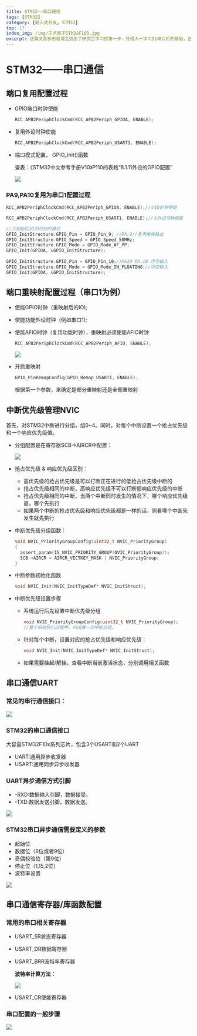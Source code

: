 ```yaml
---
title: STM32——串口通信
tags: [STM32]
category: [嵌入式开发, STM32]
top: 17
index_img: /img/正点原子STM32F103.jpg
excerpt: 这篇文章标志着博主迈出了研究生学习的第一步，凭借大一学习51单片机的基础，正式开启STM32的学习。
---
```


# STM32——串口通信

## 端口复用配置过程

* GPIO端口时钟使能

  ```c
  RCC_APB2PeriphClockCmd(RCC_APB2Periph_GPIOA, ENABLE);
  ```

* 复用外设时钟使能

  ```c
  RCC_APB2PeriphClockCmd(RCC_APB2Periph_USART1, ENABLE);
  ```

* 端口模式配置， GPIO_Init()函数

    查表：《STM32中文参考手册V10》P110的表格“8.1.11外设的GPIO配置”

  ![](https://s2.loli.net/2022/06/06/QkgwiK4VnDqS5rx.png)

### PA9,PA10复用为串口1配置过程

```c
RCC_APB2PeriphClockCmd(RCC_APB2Periph_GPIOA, ENABLE);//①IO时钟使能

RCC_APB2PeriphClockCmd(RCC_APB2Periph_USART1, ENABLE);//②外设时钟使能

//③初始化IO为对应的模式
GPIO_InitStructure.GPIO_Pin = GPIO_Pin_9; //PA.9//复用推挽输出
GPIO_InitStructure.GPIO_Speed = GPIO_Speed_50MHz;
GPIO_InitStructure.GPIO_Mode = GPIO_Mode_AF_PP; 
GPIO_Init(GPIOA, &GPIO_InitStructure);
  
GPIO_InitStructure.GPIO_Pin = GPIO_Pin_10;//PA10 PA.10 浮空输入
GPIO_InitStructure.GPIO_Mode = GPIO_Mode_IN_FLOATING;//浮空输入
GPIO_Init(GPIOA, &GPIO_InitStructure);  
```

## 端口重映射配置过程（串口1为例）

* 使能GPIO时钟（重映射后的IO);

* 使能功能外设时钟（例如串口1);

* 使能AFIO时钟（复用功能时钟），重映射必须使能AFIO时钟

  ```c
  RCC_APB2PeriphClockCmd(RCC_APB2Periph_AFIO, ENABLE);
  ```
  
  ![](https://s2.loli.net/2022/06/06/WPbwk4N6ZTJrQUE.jpg)


* 开启重映射

  ```c
  GPIO_PinRemapConfig(GPIO_Remap_USART1, ENABLE);
  ```

  根据第一个参数，来确定是部分重映射还是全部重映射

## 中断优先级管理NVIC

首先，对STM32中断进行分组，组0~4。同时，对每个中断设置一个抢占优先级和一个响应优先级值。

* 分组配置是在寄存器SCB->AIRCR中配置：

  ![](https://s2.loli.net/2022/06/06/yUweVIX75obKEOH.jpg)

* 抢占优先级 & 响应优先级区别：
  * 高优先级的抢占优先级是可以打断正在进行的低抢占优先级中断的
  * 抢占优先级相同的中断，高响应优先级不可以打断低响应优先级的中断
  * 抢占优先级相同的中断，当两个中断同时发生的情况下，哪个响应优先级高，哪个先执行
  * 如果两个中断的抢占优先级和响应优先级都是一样的话，则看哪个中断先发生就先执行

* 中断优先级分组函数： 

  ```c
  void NVIC_PriorityGroupConfig(uint32_t NVIC_PriorityGroup)
  {
    assert_param(IS_NVIC_PRIORITY_GROUP(NVIC_PriorityGroup));
    SCB->AIRCR = AIRCR_VECTKEY_MASK | NVIC_PriorityGroup;
  }
  ```

* 中断参数初始化函数

  ```C
  void NVIC_Init(NVIC_InitTypeDef* NVIC_InitStruct);
  ```

* 中断优先级设置步骤

  * 系统运行后先设置中断优先级分组

    ```C
    void NVIC_PriorityGroupConfig(uint32_t NVIC_PriorityGroup);
    //整个系统执行过程中，只设置一次中断分组。
    ```
  
  * 针对每个中断，设置对应的抢占优先级和响应优先级：
  
    ```C
    void NVIC_Init(NVIC_InitTypeDef* NVIC_InitStruct);
    ```
  
  * 如果需要挂起/解挂，查看中断当前激活状态，分别调用相关函数

## 串口通信UART

### 常见的串行通信接口：

![](https://s2.loli.net/2022/06/07/GthL4ycmQzYdJeN.jpg)

### STM32的串口通信接口

大容量STM32F10x系列芯片，包含3个USART和2个UART

* UART:通用异步收发器
* USART:通用同步异步收发器

### UART异步通信方式引脚

* -RXD:数据输入引脚，数据接受。
* -TXD:数据发送引脚，数据发送。

![](https://s2.loli.net/2022/06/07/d6jFtkirhPKGCle.png)

### STM32串口异步通信需要定义的参数

* 起始位
* 数据位（8位或者9位）
* 奇偶校验位（第9位）
* 停止位（1,15,2位）
* 波特率设置

![](https://s2.loli.net/2022/06/07/XuqSPBKOeo7UxJh.png)

## 串口通信寄存器/库函数配置

### 常用的串口相关寄存器

* USART_SR状态寄存器

* USART_DR数据寄存器

* USART_BRR波特率寄存器

  **波特率计算方法：**

  ![](https://s2.loli.net/2022/06/07/m8LPtVbcCihuYHv.png)

* USART_CR使能寄存器

### 串口配置的一般步骤

![](https://s2.loli.net/2022/06/07/Uq5ZfjlTMhFSeE6.jpg)

